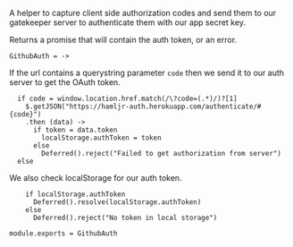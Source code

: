 A helper to capture client side authorization codes and send them to our gatekeeper
server to authenticate them with our app secret key.

Returns a promise that will contain the auth token, or an error.

    GithubAuth = ->

If the url contains a querystring parameter `code` then we send it to our auth
server to get the OAuth token.

      if code = window.location.href.match(/\?code=(.*)/)?[1]
        $.getJSON("https://hamljr-auth.herokuapp.com/authenticate/#{code}")
        .then (data) ->
          if token = data.token
            localStorage.authToken = token
          else
            Deferred().reject("Failed to get authorization from server")
      else

We also check localStorage for our auth token.

        if localStorage.authToken
          Deferred().resolve(localStorage.authToken)
        else
          Deferred().reject("No token in local storage")

    module.exports = GithubAuth
